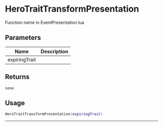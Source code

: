 # HeroTraitTransformPresentation

Function name in EventPresentation.lua

## Parameters

| Name          | Description |
| ------------- | ----------- |
| expiringTrait |             |

## Returns

`none`

## Usage

```lua
HeroTraitTransformPresentation(expiringTrait)
```

---
